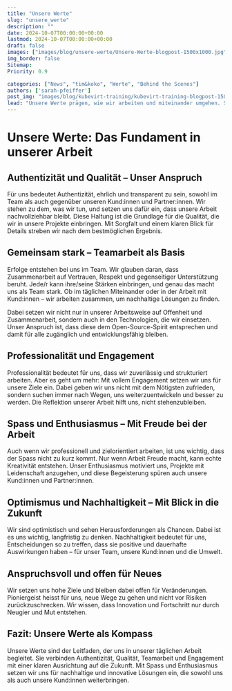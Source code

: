 ```yaml
---
title: "Unsere Werte"
slug: "unsere_werte"
description: ""
date: 2024-10-07T00:00:00+00:00
lastmod: 2024-10-07T00:00:00+00:00
draft: false
images: ["images/blog/unsere-werte/Unsere-Werte-blogpost-1500x1000.jpg"]
img_border: false
Sitemap:
Priority: 0.9

categories: ["News", "tim&koko", "Werte", "Behind the Scenes"]
authors: ['sarah-pfeiffer']
post_img: "images/blog/kubevirt-training/kubevirt-training-blogpost-1500x1000.png"
lead: "Unsere Werte prägen, wie wir arbeiten und miteinander umgehen. Sie sind nicht nur Leitlinien, sondern Teil unseres Alltags. Sie helfen uns, gemeinsam Ziele zu erreichen, und bieten Orientierung für die Zusammenarbeit mit unseren Kund:innen."
---
```


# Unsere Werte: Das Fundament in unserer Arbeit

## Authentizität und Qualität – Unser Anspruch
Für uns bedeutet Authentizität, ehrlich und transparent zu sein, sowohl im Team als auch gegenüber unseren Kund:innen und Partner:innen. Wir stehen zu dem, was wir tun, und setzen uns dafür ein, dass unsere Arbeit nachvollziehbar bleibt. Diese Haltung ist die Grundlage für die Qualität, die wir in unsere Projekte einbringen. Mit Sorgfalt und einem klaren Blick für Details streben wir nach dem bestmöglichen Ergebnis.

## Gemeinsam stark – Teamarbeit als Basis
Erfolge entstehen bei uns im Team. Wir glauben daran, dass Zusammenarbeit auf Vertrauen, Respekt und gegenseitiger Unterstützung beruht. Jede/r kann ihre/seine Stärken einbringen, und genau das macht uns als Team stark. Ob im täglichen Miteinander oder in der Arbeit mit Kund:innen – wir arbeiten zusammen, um nachhaltige Lösungen zu finden.

Dabei setzen wir nicht nur in unserer Arbeitsweise auf Offenheit und Zusammenarbeit, sondern auch in den Technologien, die wir einsetzen. Unser Anspruch ist, dass diese dem Open-Source-Spirit entsprechen und damit für alle zugänglich und entwicklungsfähig bleiben.

## Professionalität und Engagement
Professionalität bedeutet für uns, dass wir zuverlässig und strukturiert arbeiten. Aber es geht um mehr: Mit vollem Engagement setzen wir uns für unsere Ziele ein. Dabei geben wir uns nicht mit dem Nötigsten zufrieden, sondern suchen immer nach Wegen, uns weiterzuentwickeln und besser zu werden. Die Reflektion unserer Arbeit hilft uns, nicht stehenzubleiben.

## Spass und Enthusiasmus – Mit Freude bei der Arbeit
Auch wenn wir professionell und zielorientiert arbeiten, ist uns wichtig, dass der Spass nicht zu kurz kommt. Nur wenn Arbeit Freude macht, kann echte Kreativität entstehen. Unser Enthusiasmus motiviert uns, Projekte mit Leidenschaft anzugehen, und diese Begeisterung spüren auch unsere Kund:innen und Partner:innen.

## Optimismus und Nachhaltigkeit – Mit Blick in die Zukunft
Wir sind optimistisch und sehen Herausforderungen als Chancen. Dabei ist es uns wichtig, langfristig zu denken. Nachhaltigkeit bedeutet für uns, Entscheidungen so zu treffen, dass sie positive und dauerhafte Auswirkungen haben – für unser Team, unsere Kund:innen und die Umwelt.

## Anspruchsvoll und offen für Neues
Wir setzen uns hohe Ziele und bleiben dabei offen für Veränderungen. Pioniergeist heisst für uns, neue Wege zu gehen und nicht vor Risiken zurückzuschrecken. Wir wissen, dass Innovation und Fortschritt nur durch Neugier und Mut entstehen.

## Fazit: Unsere Werte als Kompass
Unsere Werte sind der Leitfaden, der uns in unserer täglichen Arbeit begleitet. Sie verbinden Authentizität, Qualität, Teamarbeit und Engagement mit einer klaren Ausrichtung auf die Zukunft. Mit Spass und Enthusiasmus setzen wir uns für nachhaltige und innovative Lösungen ein, die sowohl uns als auch unsere Kund:innen weiterbringen.
